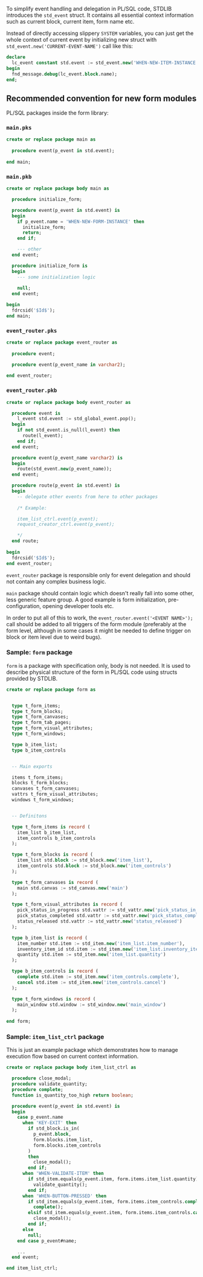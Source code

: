 To simplify event handling and delegation in PL/SQL code, STDLIB introduces the `std_event` struct. It contains all essential context information such as current block, current item, form name etc. 

Instead of directly accessing slippery `SYSTEM` variables, you can just get the whole context of current event by initializing new struct with `std_event.new('CURRENT-EVENT-NAME')` call like this:

``` sql
declare
  lc_event constant std.event := std_event.new('WHEN-NEW-ITEM-INSTANCE');
begin
  fnd_message.debug(lc_event.block.name);
end;
```

## Recommended convention for new form modules

PL/SQL packages inside the form library:

### `main.pks`

``` sql
create or replace package main as
  
  procedure event(p_event in std.event);
  
end main;
```

### `main.pkb`

``` sql
create or replace package body main as

  procedure initialize_form;

  procedure event(p_event in std.event) is
  begin
    if p_event.name = 'WHEN-NEW-FORM-INSTANCE' then
      initialize_form;
      return;
    end if;

    --- other
  end event;

  procedure initialize_form is
  begin
    --- some initialization logic
    
    null;
  end event;

begin
  fdrcsid('$Id$');
end main;
```

### `event_router.pks`

``` sql
create or replace package event_router as
  
  procedure event;

  procedure event(p_event_name in varchar2);
  
end event_router;
```

### `event_router.pkb`

``` sql
create or replace package body event_router as

  procedure event is
    l_event std.event := std_global_event.pop();
  begin
    if not std_event.is_null(l_event) then
      route(l_event);
    end if;
  end event;

  procedure event(p_event_name varchar2) is
  begin
    route(std_event.new(p_event_name));
  end event;

  procedure route(p_event in std.event) is
  begin
    -- delegate other events from here to other packages
    
    /* Example:

    item_list_ctrl.event(p_event);
    request_creator_ctrl.event(p_event);

    */
  end route;
  
begin
  fdrcsid('$Id$');
end event_router; 

```

`event_router` package is responsible only for event delegation and should not contain any complex business logic.

`main` package should contain logic which doesn't really fall into some other, less generic feature group. A good example is form initialization, pre-configuration, opening developer tools etc.

In order to put all of this to work, the `event_router.event('<EVENT NAME>');` call should be added to all triggers of the form module (preferably at the form level, although in some cases it might be needed to define trigger on block or item level due to weird bugs).

### Sample: `form` package

`form` is a package with specification only, body is not needed. It is used to describe physical structure of the form in PL/SQL code using structs provided by STDLIB. 

``` sql
create or replace package form as


  type t_form_items;
  type t_form_blocks;
  type t_form_canvases;
  type t_form_tab_pages;
  type t_form_visual_attributes;
  type t_form_windows;

  type b_item_list;
  type b_item_controls


  -- Main exports

  items t_form_items;
  blocks t_form_blocks;
  canvases t_form_canvases;
  vattrs t_form_visual_attributes;
  windows t_form_windows;


  -- Definitons

  type t_form_items is record (
    item_list b_item_list,
    item_controls b_item_controls
  );

  type t_form_blocks is record (
    item_list std.block := std_block.new('item_list'),
    item_controls std.block := std_block.new('item_controls')
  );

  type t_form_canvases is record (
    main std.canvas := std_canvas.new('main')
  );

  type t_form_visual_attributes is record (
    pick_status_in_progress std.vattr := std_vattr.new('pick_status_in_progress'),
    pick_status_completed std.vattr := std_vattr.new('pick_status_completed'),
    status_released std.vattr := std_vattr.new('status_released')
  );

  type b_item_list is record (
    item_number std.item := std_item.new('item_list.item_number'),
    inventory_item_id std.item := std_item.new('item_list.inventory_item_id'),
    quantity std.item := std_item.new('item_list.quantity')
  );

  type b_item_controls is record (
    complete std.item := std_item.new('item_controls.complete'),
    cancel std.item := std_item.new('item_controls.cancel')
  );

  type t_form_windows is record (
    main_window std.window := std_window.new('main_window')
  );
  
end form;
```


### Sample: `item_list_ctrl` package

This is just an example package which demonstrates how to manage execution flow based on current context information.

``` sql
create or replace package body item_list_ctrl as

  procedure close_modal;
  procedure validate_quantity;
  procedure complete;
  function is_quantity_too_high return boolean;

  procedure event(p_event in std.event) is
  begin    
    case p_event.name 
      when 'KEY-EXIT' then
        if std_block.is_in(
          p_event.block, 
          form.blocks.item_list, 
          form.blocks.item_controls
        )
        then
          close_modal();
        end if;
      when 'WHEN-VALIDATE-ITEM' then
        if std_item.equals(p_event.item, form.items.item_list.quantity) then
          validate_quantity();
        end if;
      when 'WHEN-BUTTON-PRESSED' then
        if std_item.equals(p_event.item, form.items.item_controls.complete) then
          complete();
        elsif std_item.equals(p_event.item, form.items.item_controls.cancel) then
          close_modal();
        end if;
      else
        null;
    end case p_event#name;

    ...
  end event;

end item_list_ctrl;

```